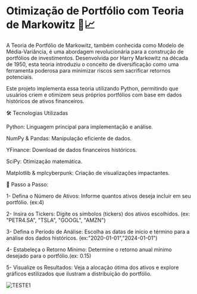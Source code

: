 # Otimização de Portfólio com Teoria de Markowitz 🚀📈

A Teoria de Portfólio de Markowitz, também conhecida como Modelo de Média-Variância, é uma abordagem revolucionária para a construção de portfólios de investimentos. Desenvolvida por Harry Markowitz na década de 1950, esta teoria introduziu o conceito de diversificação como uma ferramenta poderosa para minimizar riscos sem sacrificar retornos potenciais.

Este projeto implementa essa teoria utilizando Python, permitindo que usuários criem e otimizem seus próprios portfólios com base em dados históricos de ativos financeiros.

🛠️ Tecnologias Utilizadas

Python: Linguagem principal para implementação e análise.

NumPy & Pandas: Manipulação eficiente de dados.

YFinance: Download de dados financeiros históricos.

SciPy: Otimização matemática.

Matplotlib & mplcyberpunk: Criação de visualizações impactantes.

🌟 Passo a Passo:

1- Defina o Número de Ativos: Informe quantos ativos deseja incluir em seu portfólio. (ex:4)

2- Insira os Tickers: Digite os símbolos (tickers) dos ativos escolhidos. (ex: "PETR4.SA", "TSLA", "GOOGL", "AMZN")

3- Defina o Período de Análise: Escolha as datas de início e término para a análise dos dados históricos. (ex:"2020-01-01","2024-01-01")

4- Estabeleça o Retorno Mínimo: Determine o retorno anual mínimo desejado para o portfólio.(ex: 0.15)

5- Visualize os Resultados: Veja a alocação ótima dos ativos e explore gráficos estilizados que ilustram a distribuição do portfólio.

![TESTE1](https://github.com/user-attachments/assets/126b01d3-c935-42dd-9336-7ded67b04d10)

